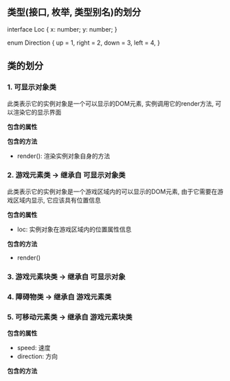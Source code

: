 ## 类型(接口, 枚举, 类型别名)的划分

interface Loc {
    x: number;
    y: number;
}

enum Direction {
    up = 1,
    right = 2,
    down = 3,
    left = 4,
}

## 类的划分

### 1. 可显示对象类

此类表示它的实例对象是一个可以显示的DOM元素, 实例调用它的render方法, 可以渲染它的显示界面

**包含的属性**

**包含的方法**

- render(): 渲染实例对象自身的方法

### 2. 游戏元素类 -> 继承自 可显示对象类

此类表示它的实例对象是一个游戏区域内的可以显示的DOM元素, 由于它需要在游戏区域内显示, 它应该具有位置信息

**包含的属性**

- loc: 实例对象在游戏区域内的位置属性信息

**包含的方法**

- render()

### 3. 游戏元素块类 -> 继承自 可显示对象

### 4. 障碍物类 -> 继承自 游戏元素类

### 5. 可移动元素类 -> 继承自 游戏元素块类

**包含的属性**

- speed: 速度
- direction: 方向

**包含的方法**
